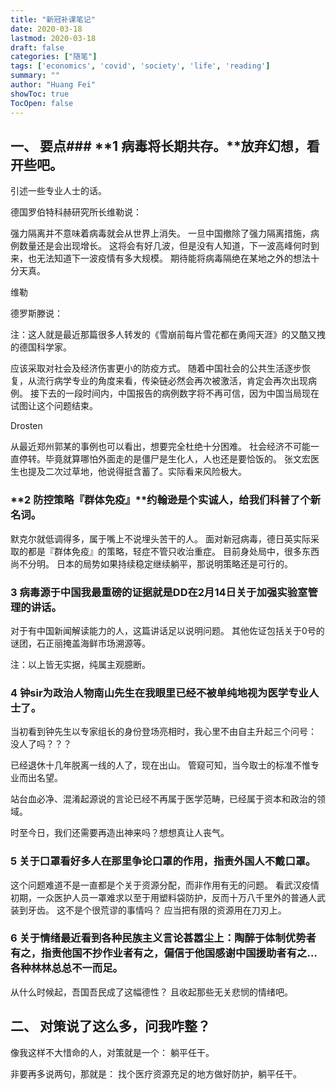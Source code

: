 ```yaml
---
title: "新冠补课笔记"
date: 2020-03-18
lastmod: 2020-03-18
draft: false
categories: ["随笔"]
tags: ['economics', 'covid', 'society', 'life', 'reading']
summary: ""
author: "Huang Fei"
showToc: true
TocOpen: false
---
```


## **一、 要点**### **1 病毒将长期共存。**放弃幻想，看开些吧。

引述一些专业人士的话。

德国罗伯特科赫研究所长维勒说：

强力隔离并不意味着病毒就会从世界上消失。
一旦中国撤除了强力隔离措施，病例数量还是会出现增长。
这将会有好几波，但是没有人知道，下一波高峰何时到来，也无法知道下一波疫情有多大规模。
期待能将病毒隔绝在某地之外的想法十分天真。

维勒

德罗斯滕说：

注：这人就是最近那篇很多人转发的《雪崩前每片雪花都在勇闯天涯》的又酷又拽的德国科学家。

应该采取对社会及经济伤害更小的防疫方式。
随着中国社会的公共生活逐步恢复，从流行病学专业的角度来看，传染链必然会再次被激活，肯定会再次出现病例。
接下去的一段时间内，中国报告的病例数字将不再可信，因为中国当局现在试图让这个问题结束。

Drosten

从最近郑州郭某的事例也可以看出，想要完全杜绝十分困难。
社会经济不可能一直停转。毕竟就算哪怕外面走的是僵尸是生化人，人也还是要恰饭的。
张文宏医生也提及二次过草地，他说得挺含蓄了。实际看来风险极大。

### **2 防控策略『群体免疫』**约翰逊是个实诚人，给我们科普了个新名词。
默克尔就低调得多，属于嘴上不说埋头苦干的人。
面对新冠病毒，德日英实际采取的都是『群体免疫』的策略，轻症不管只收治重症。
目前身处局中，很多东西尚不分明。
日本的局势如果持续稳定继续躺平，那说明策略还是可行的。

### **3 病毒源于中国**我最重磅的证据就是DD在2月14日关于加强实验室管理的讲话。
对于有中国新闻解读能力的人，这篇讲话足以说明问题。
其他佐证包括关于0号的谜团，石正丽掩盖海鲜市场溯源等。

注：以上皆无实据，纯属主观臆断。

### **4 钟sir为政治人物**南山先生在我眼里已经不被单纯地视为医学专业人士了。

当初看到钟先生以专家组长的身份登场亮相时，我心里不由自主升起三个问号：
没人了吗？？？

已经退休十几年脱离一线的人了，现在出山。
管窥可知，当今取士的标准不惟专业而出名望。

站台血必净、混淆起源说的言论已经不再属于医学范畴，已经属于资本和政治的领域。

时至今日，我们还需要再造出神来吗？想想真让人丧气。

### **5 关于口罩**看好多人在那里争论口罩的作用，指责外国人不戴口罩。
这个问题难道不是一直都是个关于资源分配，而非作用有无的问题。
看武汉疫情初期，一众医护人员一罩难求以至于用塑料袋防护，反而十万八千里外的普通人武装到牙齿。
这不是个很荒谬的事情吗？
应当把有限的资源用在刀刃上。

### **6 关于情绪**最近看到各种民族主义言论甚嚣尘上：陶醉于体制优势者有之，指责他国不抄作业者有之，偏信于他国感谢中国援助者有之…各种林林总总不一而足。
从什么时候起，吾国吾民成了这幅德性？
且收起那些无关悲悯的情绪吧。

## **二、 对策**说了这么多，问我咋整？

像我这样不大惜命的人，对策就是一个：
躺平任干。

非要再多说两句，那就是：
找个医疗资源充足的地方做好防护，躺平任干。